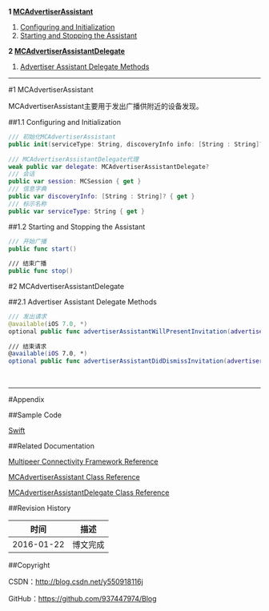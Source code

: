 **1 [MCAdvertiserAssistant](#1)**

1. [Configuring and Initialization](#1.1)
2. [Starting and Stopping the Assistant](#1.2)

**2 [MCAdvertiserAssistantDelegate](#2)**

1. [Advertiser Assistant Delegate Methods](#2.1)

----

#<a id="1">1 MCAdvertiserAssistant

MCAdvertiserAssistant主要用于发出广播供附近的设备发现。

##<a id="1.1">1.1 Configuring and Initialization

```swift
/// 初始化MCAdvertiserAssistant
public init(serviceType: String, discoveryInfo info: [String : String]?, session: MCSession)
    
/// MCAdvertiserAssistantDelegate代理
weak public var delegate: MCAdvertiserAssistantDelegate?
/// 会话
public var session: MCSession { get }
/// 信息字典
public var discoveryInfo: [String : String]? { get }
/// 标示名称
public var serviceType: String { get }
```

##<a id="1.2">1.2 Starting and Stopping the Assistant

```swift
/// 开始广播
public func start()
    
/// 结束广播
public func stop()
```

#<a id="2">2 MCAdvertiserAssistantDelegate


##<a id="2.1">2.1 Advertiser Assistant Delegate Methods

```swift
/// 发出请求
@available(iOS 7.0, *)
optional public func advertiserAssistantWillPresentInvitation(advertiserAssistant: MCAdvertiserAssistant)
    
/// 结束请求
@available(iOS 7.0, *)
optional public func advertiserAssistantDidDismissInvitation(advertiserAssistant: MCAdvertiserAssistant)
```

&#160;

----------

#Appendix

##Sample Code

[Swift](https://github.com/937447974/Swift)

##Related Documentation

[Multipeer Connectivity Framework Reference](https://developer.apple.com/library/ios/documentation/MultipeerConnectivity/Reference/MultipeerConnectivityFramework/index.html)

[MCAdvertiserAssistant Class Reference](https://developer.apple.com/library/ios/documentation/MultipeerConnectivity/Reference/MCAdvertiserAssistant_class/index.html)

[MCAdvertiserAssistantDelegate Class Reference](https://developer.apple.com/library/ios/documentation/MultipeerConnectivity/Reference/MCAdvertiserAssistantDelegate_class/index.html)

##Revision History

| 时间 | 描述 |
| ---- | ---- |
| 2016-01-22 | 博文完成 |

##Copyright

CSDN：http://blog.csdn.net/y550918116j

GitHub：https://github.com/937447974/Blog